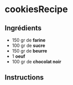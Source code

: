 # cookiesRecipe

## Ingrédients
- 150 gr de **farine**
- 100 gr de **sucre**
- 150 gr de **beurre**
- 1 **oeuf**
- 100 gr de **chocolat noir**

## Instructions
